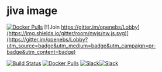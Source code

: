 # jiva image
[![Docker Pulls](https://img.shields.io/docker/pulls/prateek14/jiva-image.svg)](https://hub.docker.com/r/prateek14/jiva-image/)
[![Join https://gitter.im/openebs/Lobby](https://img.shields.io/gitter/room/nwjs/nw.js.svg)](https://gitter.im/openebs/Lobby?utm_source=badge&utm_medium=badge&utm_campaign=pr-badge&utm_content=badge)

[![Build Status](https://travis-ci.org/openebs/jiva.svg?branch=master)](https://travis-ci.org/openebs/jiva)
[![Docker Pulls](https://img.shields.io/docker/pulls/openebs/jiva.svg)](https://hub.docker.com/r/openebs/jiva/)
[![Slack](https://img.shields.io/badge/chat!!!-slack-ff1493.svg)]( https://openebsslacksignup.herokuapp.com/)[![Slack](https://openebsslacksignup.herokuapp.com/badge.svg)](https://openebsslacksignup.herokuapp.com)
